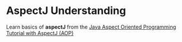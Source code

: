# AspectJ Understanding

Learn basics of **aspectJ** from the [Java Aspect Oriented Programming Tutorial with AspectJ (AOP)](https://o7planning.org/en/10257/java-aspect-oriented-programming-tutorial-with-aspectj#a27235)
